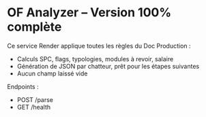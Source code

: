 # OF Analyzer – Version 100% complète

Ce service Render applique toutes les règles du Doc Production :
- Calculs SPC, flags, typologies, modules à revoir, salaire
- Génération de JSON par chatteur, prêt pour les étapes suivantes
- Aucun champ laissé vide

Endpoints :
- POST /parse
- GET /health
